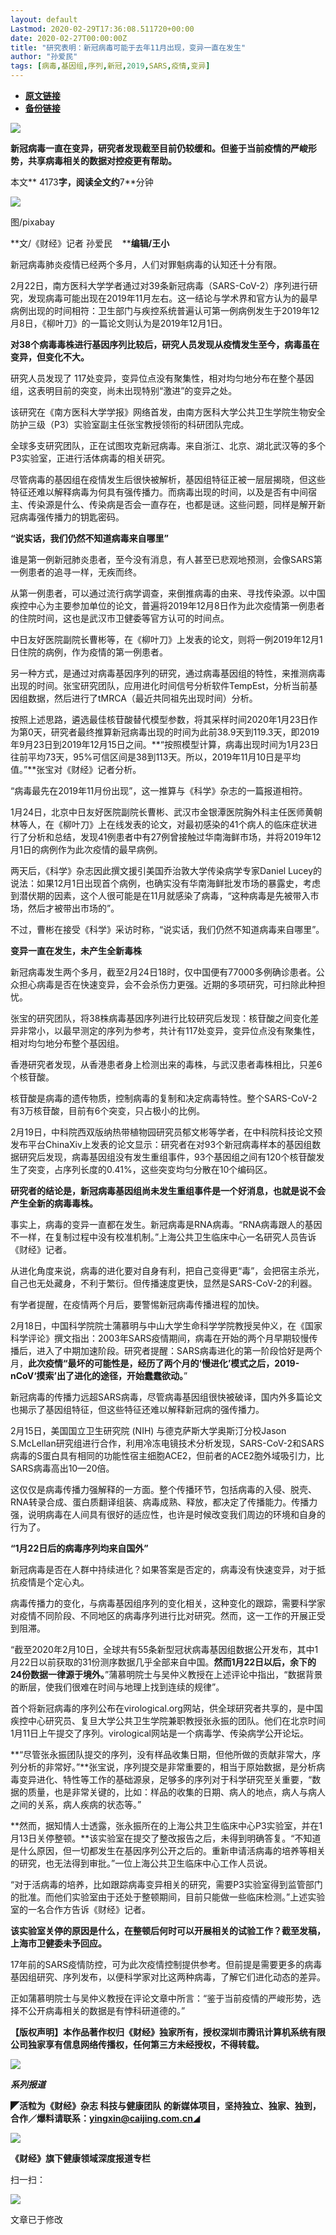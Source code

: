 ```yaml
---
layout: default
Lastmod: 2020-02-29T17:36:08.511720+00:00
date: 2020-02-27T00:00:00Z
title: "研究表明：新冠病毒可能于去年11月出现，变异一直在发生"
author: "孙爱民"
tags: [病毒,基因组,序列,新冠,2019,SARS,疫情,变异]
---
```


* [**原文链接**](https://mp.weixin.qq.com/s/9iOzPP8zeKsD0sFP9-5KgA)
* [**备份链接**](http://archive.today/S2UQU)


![](/images/post/a797d427cde1fa3b0e7406c9f592365c.jpg)

**新冠病毒一直在变异，研究者发现截至目前仍较缓和。但鉴于当前疫情的严峻形势，共享病毒相关的数据对控疫更有帮助。**

  

本文** 4173**字，阅读全文约**7**分钟

![](/images/post/333aa69bf1c11f3848ace47b9180c4aa.jpg)

图/pixabay

**文/《财经》记者 孙爱民    ****编辑/王小**

新冠病毒肺炎疫情已经两个多月，人们对罪魁病毒的认知还十分有限。

2月22日，南方医科大学学者通过对39条新冠病毒（SARS-CoV-2）序列进行研究，发现病毒可能出现在2019年11月左右。这一结论与学术界和官方认为的最早病例出现的时间相符：卫生部门与疾控系统普遍认可第一例病例发生于2019年12月8日，《柳叶刀》的一篇论文则认为是2019年12月1日。

**对38个病毒毒株进行基因序列比较后，研究人员发现从疫情发生至今，病毒虽在变异，但变化不大。**

研究人员发现了 117处变异，变异位点没有聚集性，相对均匀地分布在整个基因组，这表明目前的突变，尚未出现特别“激进”的变异之处。

该研究在《南方医科大学学报》网络首发，由南方医科大学公共卫生学院生物安全防护三级（P3）实验室副主任张宝教授领衔的科研团队完成。

全球多支研究团队，正在试图攻克新冠病毒。来自浙江、北京、湖北武汉等的多个P3实验室，正进行活体病毒的相关研究。

尽管病毒的基因组在疫情发生后很快被解析，基因组特征正被一层层揭晓，但这些特征还难以解释病毒为何具有强传播力。而病毒出现的时间，以及是否有中间宿主、传染源是什么、传染病是否会一直存在，也都是谜。这些问题，同样是解开新冠病毒强传播力的钥匙密码。

**“说实话，我们仍然不知道病毒来自哪里”**

  

谁是第一例新冠肺炎患者，至今没有消息，有人甚至已悲观地预测，会像SARS第一例患者的追寻一样，无疾而终。

从第一例患者，可以通过流行病学调查，来倒推病毒的由来、寻找传染源。以中国疾控中心为主要参加单位的论文，普遍将2019年12月8日作为此次疫情第一例患者的住院时间，这也是武汉市卫健委等官方认可的时间点。

中日友好医院副院长曹彬等，在《柳叶刀》上发表的论文，则将一例2019年12月1日住院的病例，作为疫情的第一例患者。

另一种方式，是通过对病毒基因序列的研究，通过病毒基因组的特性，来推测病毒出现的时间。张宝研究团队，应用进化时间信号分析软件TempEst，分析当前基因组数据，然后进行了tMRCA（最近共同祖先出现时间）分析。

按照上述思路，遴选最佳核苷酸替代模型参数，将其采样时间2020年1月23日作为第0天，研究者最终推算新冠病毒出现的时间为此前38.9天到119.3天，即2019年9月23日到2019年12月15日之间。**“按照模型计算，病毒出现时间为1月23日往前平均73天，95%可信区间是38到113天。所以，2019年11月10日是平均值。”**张宝对《财经》记者分析。

“病毒最先在2019年11月份出现”，这一推算与《科学》杂志的一篇报道相符。

1月24日，北京中日友好医院副院长曹彬、武汉市金银潭医院胸外科主任医师黄朝林等人，在《柳叶刀》上在线发表的论文，对最初感染的41个病人的临床症状进行了分析和总结，发现41例患者中有27例曾接触过华南海鲜市场，并将2019年12月1日的病例作为此次疫情的最早病例。

两天后，《科学》杂志因此撰文援引美国乔治敦大学传染病学专家Daniel Lucey的说法：如果12月1日出现首个病例，也确实没有华南海鲜批发市场的暴露史，考虑到潜伏期的因素，这个人很可能是在11月就感染了病毒，“这种病毒是先被带入市场，然后才被带出市场的”。

不过，曹彬在接受《科学》采访时称，“说实话，我们仍然不知道病毒来自哪里”。

**变异一直在发生，未产生全新毒株**

  

新冠病毒发生两个多月，截至2月24日18时，仅中国便有77000多例确诊患者。公众担心病毒是否在快速变异，会不会杀伤力更强。近期的多项研究，可扫除此种担忧。

张宝的研究团队，将38株病毒基因序列进行比较研究后发现：核苷酸之间变化差异非常小，以最早测定的序列为参考，共计有117处变异，变异位点没有聚集性，相对均匀地分布整个基因组。

香港研究者发现，从香港患者身上检测出来的毒株，与武汉患者毒株相比，只差6个核苷酸。

核苷酸是病毒的遗传物质，控制病毒的复制和决定病毒特性。整个SARS-CoV-2有3万核苷酸，目前有6个突变，只占极小的比例。

2月19日，中科院西双版纳热带植物园研究员郁文彬等学者，在中科院科技论文预发布平台ChinaXiv上发表的论文显示：研究者在对93个新冠病毒样本的基因组数据研究后发现，病毒基因组没有发生重组事件，93个基因组之间有120个核苷酸发生了突变，占序列长度的0.41%，这些突变均匀分散在10个编码区。

**研究者的结论是，新冠病毒基因组尚未发生重组事件是一个好消息，也就是说不会产生全新的病毒毒株。**

事实上，病毒的变异一直都在发生。新冠病毒是RNA病毒。“RNA病毒跟人的基因不一样，在复制过程中没有校准机制。”上海公共卫生临床中心一名研究人员告诉《财经》记者。

从进化角度来说，病毒的进化要对自身有利，把自己变得更“毒”，会把宿主杀光，自己也无处藏身，不利于繁衍。但传播速度更快，显然是SARS-CoV-2的利器。

有学者提醒，在疫情两个月后，要警惕新冠病毒传播进程的加快。

2月18日，中国科学院院士蒲慕明与中山大学生命科学学院教授吴仲义，在《国家科学评论》撰文指出：2003年SARS疫情期间，病毒在开始的两个月早期较慢传播后，进入了中期加速阶段。研究者提醒：SARS病毒进化的第一阶段恰好是两个月，**此次疫情“最坏的可能性是，经历了两个月的‘慢进化’模式之后，2019-nCoV‘摸索’出了进化的途径，开始蠢蠢欲动。**”

新冠病毒的传播力远超SARS病毒，尽管病毒基因组很快被破译，国内外多篇论文也揭示了基因组特征，但这些特征还难以解释新冠病的强传播力。

2月15日，美国国立卫生研究院 (NIH) 与德克萨斯大学奥斯汀分校Jason S.McLellan研究组进行合作，利用冷冻电镜技术分析发现，SARS-CoV-2和SARS病毒的S蛋白具有相同的功能性宿主细胞ACE2，但前者的ACE2胞外域吸引力，比SARS病毒高出10—20倍。

这仅仅是病毒传播力强解释的一方面。整个传播环节，包括病毒的入侵、脱壳、RNA转录合成、蛋白质翻译组装、病毒成熟、释放，都决定了传播能力。传播力强，说明病毒在人间具有很好的适应性，也许是时候改变我们周边的环境和自身的行为了。

**“1月22日后的病毒序列均来自国外”**

  

新冠病毒是否在人群中持续进化？如果答案是否定的，病毒没有快速变异，对于抵抗疫情是个定心丸。

病毒传播力的变化，与病毒基因组序列的变化相关，这种变化的跟踪，需要科学家对疫情不同阶段、不同地区的病毒序列进行比对研究。然而，这一工作的开展正受到阻滞。

“截至2020年2月10日，全球共有55条新型冠状病毒基因组数据公开发布，其中1月22日以前获取的31份测序数据几乎全部来自中国。**然而1月22日以后，余下的24份数据一律源于境外。**”蒲慕明院士与吴仲义教授在上述评论中指出，“数据背景的断层，使我们很难在时间与地理上找到连续的规律”。

首个将新冠病毒的序列公布在virological.org网站，供全球研究者共享的，是中国疾控中心研究员、复旦大学公共卫生学院兼职教授张永振的团队。他们在北京时间1月11日上午提交了序列。virological网站是一个病毒学、传染病学公开论坛。

**“尽管张永振团队提交的序列，没有样品收集日期，但他所做的贡献非常大，序列分析的非常好。”**张宝说，序列提交是非常重要的，相当于原始数据，是分析病毒变异进化、特性等工作的基础源泉，足够多的序列对于科学研究至关重要，“数据的质量，也是非常关键的，比如：样品的收集的日期、病人的地点，病人与病人之间的关系，病人疾病的状态等。”

**然而，据知情人士透露，张永振所在的上海公共卫生临床中心P3实验室，并在1月13日关停整顿。**该实验室在提交了整改报告之后，未得到明确答复。“不知道是什么原因，但一切都发生在基因序列公开之后的。重新申请活病毒的培养等相关的研究，也无法得到审批。”一位上海公共卫生临床中心工作人员说。

“对于活病毒的培养，比如跟踪病毒变异相关的研究，需要P3实验室得到监管部门的批准。而他们实验室由于还处于整顿期间，目前只能做一些临床检测。”上述实验室的一名合作方告诉《财经》记者。

**该实验室关停的原因是什么，在整顿后何时可以开展相关的试验工作？截至发稿，上海市卫健委未予回应。**

17年前的SARS疫情防控，可为此次疫情控制提供参考。但前提是需要更多的病毒基因组研究、序列发布，以便科学家对比这两种病毒，了解它们进化动态的差异。

正如蒲慕明院士与吴仲义教授在评论文章中所言：“鉴于当前疫情的严峻形势，选择不公开病毒相关的数据是有悖科研道德的。”

**【版权声明】本作品著作权归《财经》独家所有，授权深圳市腾讯计算机系统有限公司独家享有信息网络传播权，任何第三方未经授权，不得转载。**

![](/images/post/fd769a4fcdc6bd78e0ee31a492ccb3de.jpg)

  

**_系列报道_**

**◤活粒为《财经》杂志 科技与健康团队 的新媒体项目，坚持独立、独家、独到，合作／爆料请联系：yingxin@caijing.com.cn◢**  

  

![](/images/post/683ba6d8e73c78bef6d913b7520d21a2.jpg)

**《财经》旗下健康领域深度报道专栏**

  

扫一扫：

![](/images/post/57727c6135c9ffbdceff4ecdbba3f71c.jpg)

文章已于修改

